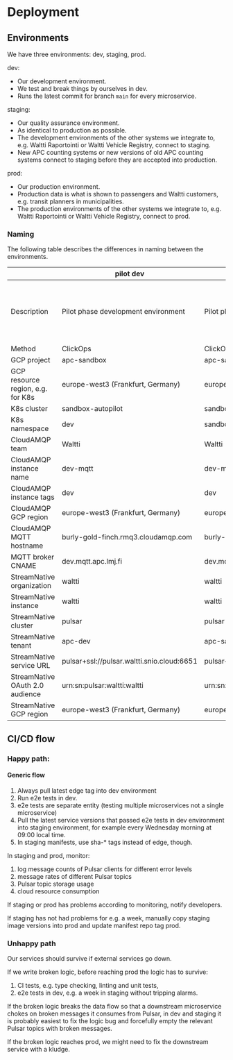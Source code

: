 # Deployment

## Environments

We have three environments: dev, staging, prod.

dev:

- Our development environment.
- We test and break things by ourselves in dev.
- Runs the latest commit for branch `main` for every microservice.

staging:

- Our quality assurance environment.
- As identical to production as possible.
- The development environments of the other systems we integrate to, e.g. Waltti Raportointi or Waltti Vehicle Registry, connect to staging.
- New APC counting systems or new versions of old APC counting systems connect to staging before they are accepted into production.

prod:

- Our production environment.
- Production data is what is shown to passengers and Waltti customers, e.g. transit planners in municipalities.
- The production environments of the other systems we integrate to, e.g. Waltti Raportointi or Waltti Vehicle Registry, connect to prod.

### Naming

The following table describes the differences in naming between the environments.

|                                   | pilot dev                                  | pilot prod                                 | dev                                          | staging                                     | prod                                        | common                                                             |
| --------------------------------- | ------------------------------------------ | ------------------------------------------ | -------------------------------------------- | ------------------------------------------- | ------------------------------------------- | ------------------------------------------------------------------ |
| Description                       | Pilot phase development environment        | Pilot phase production environment         | Productization phase development environment | Productization phase staging environment    | Productization phase production environment | Common, shared things like DNS management for productization phase |
| Method                            | ClickOps                                   | ClickOps                                   | IaC                                          | IaC                                         | IaC                                         | IaC                                                                |
| GCP project                       | apc-sandbox                                | apc-sandbox                                | apc-sandbox                                  | apc-staging                                 |                                             | apc-sandbox                                                        |
| GCP resource region, e.g. for K8s | europe-west3 (Frankfurt, Germany)          | europe-west3 (Frankfurt, Germany)          | europe-west3 (Frankfurt, Germany)            | europe-west3 (Frankfurt, Germany)           |                                             | europe-west3 (Frankfurt, Germany)                                  |
| K8s cluster                       | sandbox-autopilot                          | sandbox-autopilot                          | prototype                                    | staging                                     |                                             | N/A                                                                |
| K8s namespace                     | dev                                        | sandbox                                    | dev                                          | staging                                     |                                             | N/A                                                                |
| CloudAMQP team                    | Waltti                                     | Waltti                                     | Waltti                                       | Waltti                                      |                                             | N/A                                                                |
| CloudAMQP instance name           | dev-mqtt                                   | dev-mqtt                                   | sandbox-mqtt                                 | staging-mqtt                                |                                             | N/A                                                                |
| CloudAMQP instance tags           | dev                                        | dev                                        | sandbox                                      | staging                                     |                                             | N/A                                                                |
| CloudAMQP GCP region              | europe-west3 (Frankfurt, Germany)          | europe-west3 (Frankfurt, Germany)          | europe-west3 (Frankfurt, Germany)            | europe-west3 (Frankfurt, Germany)           |                                             | N/A                                                                |
| CloudAMQP MQTT hostname           | burly-gold-finch.rmq3.cloudamqp.com        | burly-gold-finch.rmq3.cloudamqp.com        | lively-cobalt-wasp.rmq5.cloudamqp.com        | crisp-green-hippo.rmq2.cloudamqp.com        |                                             | N/A                                                                |
| MQTT broker CNAME                 | dev.mqtt.apc.lmj.fi                        | dev.mqtt.apc.lmj.fi                        | mqtt-dev.apc.waltti.fi                       | mqtt-staging.apc.waltti.fi                  | mqtt.apc.waltti.fi                          | N/A                                                                |
| StreamNative organization         | waltti                                     | waltti                                     | waltti                                       | waltti                                      |                                             | N/A                                                                |
| StreamNative instance             | waltti                                     | waltti                                     | alpha                                        | beta                                        |                                             | N/A                                                                |
| StreamNative cluster              | pulsar                                     | pulsar                                     | sandbox                                      | staging                                     |                                             | N/A                                                                |
| StreamNative tenant               | apc-dev                                    | apc-sandbox                                | apc-sandbox                                  | apc-staging                                 |                                             | N/A                                                                |
| StreamNative service URL          | pulsar+ssl://pulsar.waltti.snio.cloud:6651 | pulsar+ssl://pulsar.waltti.snio.cloud:6651 | pulsar+ssl://sandbox.waltti.snio.cloud:6651  | pulsar+ssl://staging.waltti.snio.cloud:6651 |                                             | N/A                                                                |
| StreamNative OAuth 2.0 audience   | urn:sn:pulsar:waltti:waltti                | urn:sn:pulsar:waltti:waltti                | urn:sn:pulsar:waltti:alpha                   | urn:sn:pulsar:waltti:beta                   |                                             | N/A                                                                |
| StreamNative GCP region           | europe-west3 (Frankfurt, Germany)          | europe-west3 (Frankfurt, Germany)          | europe-west1 (St. Ghislain, Belgium)         | europe-west1 (St. Ghislain, Belgium)        |                                             | N/A                                                                |

## CI/CD flow

### Happy path:

#### Generic flow

1. Always pull latest edge tag into dev environment
2. Run e2e tests in dev.
3. e2e tests are separate entity (testing multiple microservices not a single microservice)
4. Pull the latest service versions that passed e2e tests in dev environment into staging environment, for example every Wednesday morning at 09:00 local time.
5. In staging manifests, use sha-\* tags instead of edge, though.

In staging and prod, monitor:

1. log message counts of Pulsar clients for different error levels
2. message rates of different Pulsar topics
3. Pulsar topic storage usage
4. cloud resource consumption

If staging or prod has problems according to monitoring, notify developers.

If staging has not had problems for e.g. a week, manually copy staging image versions into prod and update manifest repo tag prod.

### Unhappy path

Our services should survive if external services go down.

If we write broken logic, before reaching prod the logic has to survive:

1. CI tests, e.g. type checking, linting and unit tests,
2. e2e tests in dev, e.g. a week in staging without tripping alarms.

If the broken logic breaks the data flow so that a downstream microservice chokes on broken messages it consumes from Pulsar, in dev and staging it is probably easiest to fix the logic bug and forcefully empty the relevant Pulsar topics with broken messages.

If the broken logic reaches prod, we might need to fix the downstream service with a kludge.
